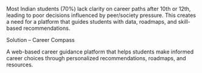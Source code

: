 Most Indian students (70%) lack clarity on career paths after 10th or 12th, leading to poor decisions influenced by peer/society pressure. This creates a need for a platform that guides students with data, roadmaps, and skill-based recommendations.


Solution – Career Compass 

A web-based career guidance platform that helps students make informed career choices through personalized recommendations, roadmaps, and resources.

